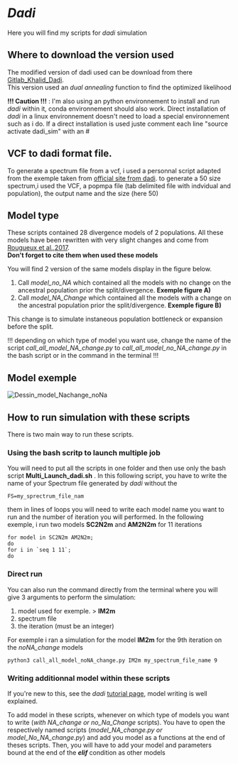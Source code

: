 #  ***Dadi***
Here you will find my scripts for *dadi* simulation

## Where to download the version used 
The modified version of dadi used can be download from there [Gitlab_Khalid_Dadi](https://gitlab.mbb.univ-montp2.fr/khalid/dadi/-/tree/master).                           
This version used an *dual annealing* function to find the optimized likelihood 

**!!! Caution !!!** : I'm also using an python environnement to install and run *dadi* within it, conda environnement should also work.
Direct installation of *dadi* in a linux environnement doesn't need to load a special environnement such as i do.
If a direct installation is used juste comment each line "source activate dadi_sim" with an #
## VCF to dadi format file.
To generate a spectrum file from a vcf, i used a personnal script adapted from the exemple taken from [official site from dadi](https://dadi.readthedocs.io/en/latest/user-guide/importing-data/). 
to generate a 50 size spectrum,i used the VCF, a popmpa file (tab delimited file with indvidual and population), the output name and the size (here 50)




## Model type
These scripts contained 28 divergence models of 2 populations.  All these models have been rewritten with very slight changes and come from [Rougueux et al.,2017](https://doi.org/10.1093/gbe/evx150).                                                                                                                                 
**Don't forget to cite them when used these models**

You will find 2 version of the same models display in the figure below.
1. Call *model_no_NA* which contained all the models with no change on the ancestral population prior the split/divergence. **Exemple figure A)** 
2. Call *model_NA_Change* which contained all the models with a change on the ancestral population prior the split/divergence. **Exemple figure B)**

This change is to simulate instaneous population bottleneck or expansion before the split.


!!! depending on which type of model you want use, change the name of the script *call_all_model_NA_change.py* to *call_all_model_no_NA_change.py* in the bash script or in the command in the terminal !!!
## Model exemple
![Dessin_model_Nachange_noNa](https://user-images.githubusercontent.com/84977797/135247836-5f909cd9-d56e-430e-a3c8-7adb79249ef7.png)

## How to run simulation with these scripts
There is two main way to run these scripts.

### Using the bash scritp to launch multiple job

You will need to put all the scripts in one folder and then use only the bash script  **Multi_Launch_dadi.sh** .
In this following script, you have to write the name of your Spectrum file generated by *dadi* without the
``` 
FS=my_sprectrum_file_nam
``` 

them in lines of loops you will need to write each model name you want to run and the number of iteration you will performed.
In the following exemple, i run two models **SC2N2m** and **AM2N2m** for 11 iterations
``` 
for model in SC2N2m AM2N2m;
do
for i in `seq 1 11`;
do
``` 

### Direct run 
You can also run the command directly from the terminal where you will give 3 arguments to perform the simulation:

1. model used for exemple.  > **IM2m**
2. spectrum file
3. the iteration (must be an integer)

For exemple i ran a simulation for the model **IM2m** for the 9th iteration on the *noNA_change* models
```
python3 call_all_model_noNA_change.py IM2m my_spectrum_file_name 9 
```

### Writing additionnal model within these scripts

If you're new to this, see the *dadi* [tutorial page](https://dadi.readthedocs.io/en/latest/), model writing is well explained.

To add model in these scripts, whenever on which type of models you want to write (*with NA_change or no_Na_Change* scripts).
You have to open the respectively named scripts (*model_NA_change.py or model_No_NA_change.py*) and add you model as a functions at the end of theses scripts.
Then, you will have to add your model and parameters bound at the end of the  ***elif*** condition as other models


